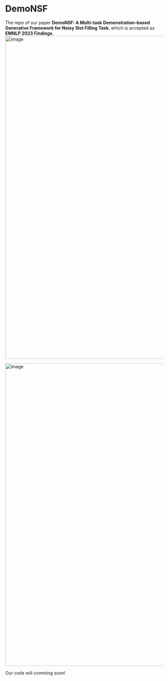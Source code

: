 # DemoNSF
The repo of our paper **DemoNSF: A Multi-task Demonstration-based Generative Framework for Noisy Slot Filling Task**, which is accepted as **EMNLP 2023 Findings**.
<img width="1032" alt="image" src="https://github.com/dongguanting/Demo-NSF/assets/60767110/0889d577-7b22-46f4-a074-44cb78da4ad8">

<img width="967" alt="image" src="https://github.com/dongguanting/Demo-NSF/assets/60767110/6d4e0ced-180d-4bcd-b093-48d83d61203e">


Our code will comming soon!
